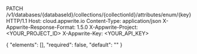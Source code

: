 PATCH /v1/databases/{databaseId}/collections/{collectionId}/attributes/enum/{key} HTTP/1.1
Host: cloud.appwrite.io
Content-Type: application/json
X-Appwrite-Response-Format: 1.5.0
X-Appwrite-Project: &lt;YOUR_PROJECT_ID&gt;
X-Appwrite-Key: &lt;YOUR_API_KEY&gt;

{
  "elements": [],
  "required": false,
  "default": "<DEFAULT>"
}

